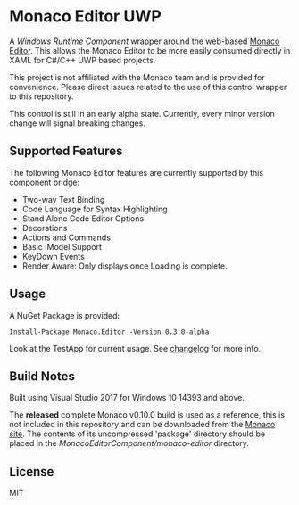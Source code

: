 Monaco Editor UWP
=================
A *Windows Runtime Component* wrapper around the web-based [Monaco Editor](https://microsoft.github.io/monaco-editor/).  This allows the Monaco Editor to be more easily consumed directly in XAML for C#/C++ UWP based projects.

This project is not affiliated with the Monaco team and is provided for convenience.  Please direct issues related to the use of this control wrapper to this repository.

This control is still in an early alpha state.  Currently, every minor version change will signal breaking changes.

Supported Features
------------------
The following Monaco Editor features are currently supported by this component bridge:

- Two-way Text Binding
- Code Language for Syntax Highlighting
- Stand Alone Code Editor Options
- Decorations
- Actions and Commands
- Basic IModel Support
- KeyDown Events
- Render Aware: Only displays once Loading is complete.

Usage
-----

A NuGet Package is provided:

```
Install-Package Monaco.Editor -Version 0.3.0-alpha
```

Look at the TestApp for current usage.
See [changelog](changelog.md) for more info.

Build Notes
-----------
Built using Visual Studio 2017 for Windows 10 14393 and above.

The **released** complete Monaco v0.10.0 build is used as a reference, this is not included in this repository and can be downloaded from the [Monaco site](https://microsoft.github.io/monaco-editor/).  The contents of its uncompressed 'package' directory should be placed in the *MonacoEditorComponent/monaco-editor* directory.

License
-------
MIT